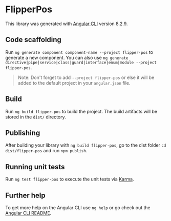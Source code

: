 # FlipperPos

This library was generated with [Angular CLI](https://github.com/angular/angular-cli) version 8.2.9.

## Code scaffolding

Run `ng generate component component-name --project flipper-pos` to generate a new component. You can also use `ng generate directive|pipe|service|class|guard|interface|enum|module --project flipper-pos`.
> Note: Don't forget to add `--project flipper-pos` or else it will be added to the default project in your `angular.json` file. 

## Build

Run `ng build flipper-pos` to build the project. The build artifacts will be stored in the `dist/` directory.

## Publishing

After building your library with `ng build flipper-pos`, go to the dist folder `cd dist/flipper-pos` and run `npm publish`.

## Running unit tests

Run `ng test flipper-pos` to execute the unit tests via [Karma](https://karma-runner.github.io).

## Further help

To get more help on the Angular CLI use `ng help` or go check out the [Angular CLI README](https://github.com/angular/angular-cli/blob/master/README.md).

